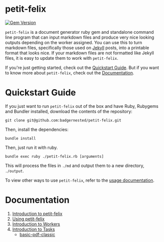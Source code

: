 # petit-felix

[![Gem Version](https://badge.fury.io/rb/petit-felix.svg)](https://badge.fury.io/rb/petit-felix)

``petit-felix`` is a document generator ruby gem and standalone command line program that can input markdown files and produce very nice looking outputs depending on the worker assigned. You can use this to turn markdown files, specifically those used on [Jekyll](https://jekyllrb.com/) posts, into a printable format that looks nice. If your markdown files are not formatted like Jekyll files, it is easy to update them to work with ``petit-felix``.

If you're just getting started, check out the [Quickstart Guide](#quickstart-guide). But if you want to know more about ``petit-felix``, check out the [Documentation](#documentation).

# Quickstart Guide

If you just want to run ``petit-felix`` out of the box and have Ruby, Rubygems and Bundler installed, download the contents of the repository:

```
git clone git@github.com:badgernested/petit-felix.git
```

Then, install the dependencies:

```
bundle install
```

Then, just run it with ruby.

```
bundle exec ruby ./petit-felix.rb [arguments]
```

This will process the files in ``./md`` and output them to a new directory, ``./output``.

To view other ways to use ``petit-felix``, refer to the [usage documentation](docs/using.md).

# Documentation

1. [Introduction to petit-felix](docs/intro.md)
2. [Using petit-felix](docs/using.md)
3. [Introduction to Workers](docs/worker.md)
4. [Introduction to Tasks](docs/tasks.md)
    - [basic-pdf-classic](docs/task/basic_pdf_classic.md)
